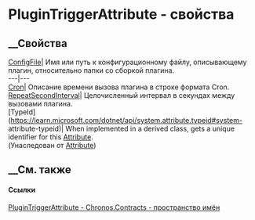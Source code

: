 # PluginTriggerAttribute - свойства
##  __Свойства
[ConfigFile](P_Chronos_Contracts_PluginTriggerAttribute_ConfigFile.htm)|  Имя
или путь к конфигурационному файлу, описывающему плагин, относительно папки со
сборкой плагина.  
---|---  
[Cron](P_Chronos_Contracts_PluginTriggerAttribute_Cron.htm)|  Описание времени
вызова плагина в строке формата Cron.  
[RepeatSecondInterval](P_Chronos_Contracts_PluginTriggerAttribute_RepeatSecondInterval.htm)|
Целочисленный интервал в секундах между вызовами плагина.  
[TypeId](https://learn.microsoft.com/dotnet/api/system.attribute.typeid#system-
attribute-typeid)| When implemented in a derived class, gets a unique
identifier for this
[Attribute](https://learn.microsoft.com/dotnet/api/system.attribute).  
(Унаследован от
[Attribute](https://learn.microsoft.com/dotnet/api/system.attribute))  
##  __См. также
#### Ссылки
[PluginTriggerAttribute - ](T_Chronos_Contracts_PluginTriggerAttribute.htm)
[Chronos.Contracts - пространство имён](N_Chronos_Contracts.htm)
